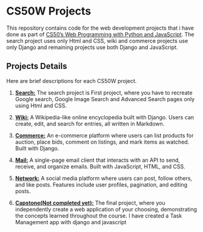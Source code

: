 # CS50W Projects

This repository contains code for the web development projects that i have done as part of [CS50’s Web Programming with Python and JavaScript](https://cs50.harvard.edu/web/2020/). The search project uses only Html and CSS, wiki and commerce projects use only Django and remaining projects use both Django and JavaScript.

## Projects Details

Here are brief descriptions for each CS50W project.

1. **[Search:](https://cs50.harvard.edu/web/2020/projects/0)** The search project is First project, where you have to recreate Google search, Google Image Search and Advanced Search pages only using Html and CSS.

2. **[Wiki:](https://cs50.harvard.edu/web/2020/projects/1/)** A Wikipedia-like online encyclopedia built with Django. Users can create, edit, and search for entries, all written in Markdown.

3. **[Commerce:](https://cs50.harvard.edu/web/2020/projects/2/)** An e-commerce platform where users can list products for auction, place bids, comment on listings, and mark items as watched. Built with Django.

4. **[Mail:](https://cs50.harvard.edu/web/2020/projects/3/)** A single-page email client that interacts with an API to send, receive, and organize emails. Built with JavaScript, HTML, and CSS.

5. **[Network:](https://cs50.harvard.edu/web/2020/projects/3/)** A social media platform where users can post, follow others, and like posts. Features include user profiles, pagination, and editing posts.

6. **[Capstone(Not completed yet):](https://cs50.harvard.edu/web/2020/projects/5/)** The final project, where you independently create a web application of your choosing, demonstrating the concepts learned throughout the course. I have created a Task Management app with django and javascript

